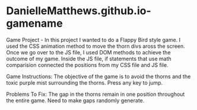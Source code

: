 # DanielleMatthews.github.io-gamename
Game Project - 
In this project I wanted to do a Flappy Bird style game. I used the CSS animation method to move the thorn divs aross the screen. Once we go over to the JS file, I used DOM methods to achieve the outcome of my game. Inside the JS file, if statements that use math comparision connected the positions from my CSS file and JS file. 

Game Instructions: 
The objective of the game is to avoid the thorns and the toxic purple mist surrounding the thorns. 
Press any key to jump.

Problems To Fix:
The gap in the thorns remain in one position throughout the entire game. Need to make gaps randomly generate.
